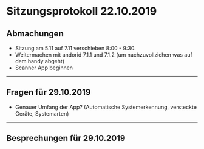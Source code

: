 # Sitzungsprotokoll 22.10.2019

## Abmachungen
* Sitzung am 5.11 auf 7.11 verschieben 8:00 - 9:30.
* Weitermachen mit andorid 7.1.1 und 7.1.2 (um nachzuvollziehen was auf dem handy abgeht)
* Scanner App beginnen
---

## Fragen für 29.10.2019
* Genauer Umfang der App? (Automatische Systemerkennung, versteckte Geräte, Systemarten)

---

## Besprechungen für 29.10.2019
